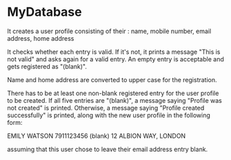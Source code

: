 # MyDatabase
It creates a user profile consisting of their : name, mobile number, email address, home address

It checks whether each entry is valid. If it's not, it prints a message "This is not valid" and asks again for a valid entry. An empty entry is acceptable and gets registered as "(blank)".

Name and home address are converted to upper case for the registration.

There has to be at least one non-blank registered entry for the user profile to be created. If all five entries are "(blank)", a message saying "Profile was not created" is printed. Otherwise, a message saying "Profile created successfully" is printed, along with the new user profile in the following form:

EMILY WATSON
7911123456
(blank)
12 ALBION WAY, LONDON

assuming that this user chose to leave their email address entry blank.
